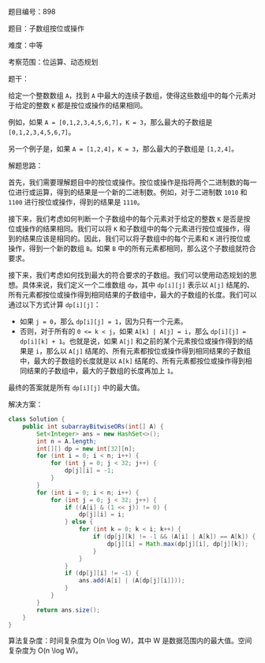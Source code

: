 题目编号：898

题目：子数组按位或操作

难度：中等

考察范围：位运算、动态规划

题干：

给定一个整数数组 `A`，找到 `A` 中最大的连续子数组，使得这些数组中的每个元素对于给定的整数 `K` 都是按位或操作的结果相同。

例如，如果 `A = [0,1,2,3,4,5,6,7]`，`K = 3`，那么最大的子数组是 `[0,1,2,3,4,5,6,7]`。

另一个例子是，如果 `A = [1,2,4]`，`K = 3`，那么最大的子数组是 `[1,2,4]`。

解题思路：

首先，我们需要理解题目中的按位或操作。按位或操作是指将两个二进制数的每一位进行或运算，得到的结果是一个新的二进制数。例如，对于二进制数 `1010` 和 `1100` 进行按位或操作，得到的结果是 `1110`。

接下来，我们考虑如何判断一个子数组中的每个元素对于给定的整数 `K` 是否是按位或操作的结果相同。我们可以将 `K` 和子数组中的每个元素进行按位或操作，得到的结果应该是相同的。因此，我们可以将子数组中的每个元素和 `K` 进行按位或操作，得到一个新的数组 `B`。如果 `B` 中的所有元素都相同，那么这个子数组就符合要求。

接下来，我们考虑如何找到最大的符合要求的子数组。我们可以使用动态规划的思想。具体来说，我们定义一个二维数组 `dp`，其中 `dp[i][j]` 表示以 `A[j]` 结尾的、所有元素都按位或操作得到相同结果的子数组中，最大的子数组的长度。我们可以通过以下方式计算 `dp[i][j]`：

- 如果 `j = 0`，那么 `dp[i][j] = 1`，因为只有一个元素。
- 否则，对于所有的 `0 <= k < j`，如果 `A[k] | A[j] = i`，那么 `dp[i][j] = dp[i][k] + 1`。也就是说，如果 `A[j]` 和之前的某个元素按位或操作得到的结果是 `i`，那么以 `A[j]` 结尾的、所有元素都按位或操作得到相同结果的子数组中，最大的子数组的长度就是以 `A[k]` 结尾的、所有元素都按位或操作得到相同结果的子数组中，最大的子数组的长度再加上 `1`。

最终的答案就是所有 `dp[i][j]` 中的最大值。

解决方案：

```java
class Solution {
    public int subarrayBitwiseORs(int[] A) {
        Set<Integer> ans = new HashSet<>();
        int n = A.length;
        int[][] dp = new int[32][n];
        for (int i = 0; i < n; i++) {
            for (int j = 0; j < 32; j++) {
                dp[j][i] = -1;
            }
        }
        for (int i = 0; i < n; i++) {
            for (int j = 0; j < 32; j++) {
                if ((A[i] & (1 << j)) != 0) {
                    dp[j][i] = i;
                } else {
                    for (int k = 0; k < i; k++) {
                        if (dp[j][k] != -1 && (A[i] | A[k]) == A[k]) {
                            dp[j][i] = Math.max(dp[j][i], dp[j][k]);
                        }
                    }
                }
                if (dp[j][i] != -1) {
                    ans.add(A[i] | (A[dp[j][i]]));
                }
            }
        }
        return ans.size();
    }
}
```

算法复杂度：时间复杂度为 O(n \log W)，其中 W 是数据范围内的最大值。空间复杂度为 O(n \log W)。